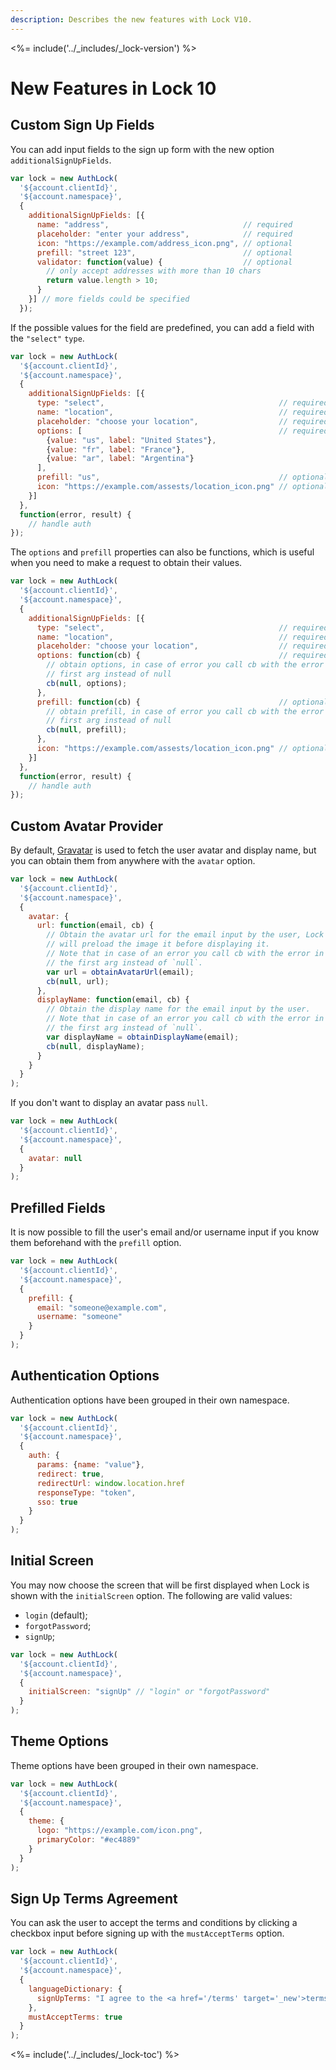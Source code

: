 ```yaml
---
description: Describes the new features with Lock V10.
---
```


<%= include('../_includes/_lock-version') %>

# New Features in Lock 10

## Custom Sign Up Fields

You can add input fields to the sign up form with the new option `additionalSignUpFields`.

```js
var lock = new AuthLock(
  '${account.clientId}',
  '${account.namespace}',
  {
    additionalSignUpFields: [{
      name: "address",                              // required
      placeholder: "enter your address",            // required
      icon: "https://example.com/address_icon.png", // optional
      prefill: "street 123",                        // optional
      validator: function(value) {                  // optional
        // only accept addresses with more than 10 chars
        return value.length > 10;
      }
    }] // more fields could be specified
  });
```

If the possible values for the field are predefined, you can add a field with the `"select"` `type`.

```js
var lock = new AuthLock(
  '${account.clientId}',
  '${account.namespace}',
  {
    additionalSignUpFields: [{
      type: "select",                                       // required
      name: "location",                                     // required
      placeholder: "choose your location",                  // required
      options: [                                            // required
        {value: "us", label: "United States"},
        {value: "fr", label: "France"},
        {value: "ar", label: "Argentina"}
      ],
      prefill: "us",                                        // optional
      icon: "https://example.com/assests/location_icon.png" // optional
    }]
  },
  function(error, result) {
    // handle auth
});
```

The `options` and `prefill` properties can also be functions, which is useful when you need to make a request to obtain their values.

```js
var lock = new AuthLock(
  '${account.clientId}',
  '${account.namespace}',
  {
    additionalSignUpFields: [{
      type: "select",                                       // required
      name: "location",                                     // required
      placeholder: "choose your location",                  // required
      options: function(cb) {                               // required
        // obtain options, in case of error you call cb with the error in the
        // first arg instead of null
        cb(null, options);
      },
      prefill: function(cb) {                               // optional
        // obtain prefill, in case of error you call cb with the error in the
        // first arg instead of null
        cb(null, prefill);
      },
      icon: "https://example.com/assests/location_icon.png" // optional
    }]
  },
  function(error, result) {
    // handle auth
});
```

## Custom Avatar Provider

By default, [Gravatar](http://gravatar.com/) is used to fetch the user avatar and display name, but you can obtain them from anywhere with the `avatar` option.

```js
var lock = new AuthLock(
  '${account.clientId}',
  '${account.namespace}',
  {
    avatar: {
      url: function(email, cb) {
        // Obtain the avatar url for the email input by the user, Lock
        // will preload the image it before displaying it.
        // Note that in case of an error you call cb with the error in
        // the first arg instead of `null`.
        var url = obtainAvatarUrl(email);
        cb(null, url);
      },
      displayName: function(email, cb) {
        // Obtain the display name for the email input by the user.
        // Note that in case of an error you call cb with the error in
        // the first arg instead of `null`.
        var displayName = obtainDisplayName(email);
        cb(null, displayName);
      }
    }
  }
);
```

If you don't want to display an avatar pass `null`.

```js
var lock = new AuthLock(
  '${account.clientId}',
  '${account.namespace}',
  {
    avatar: null
  }
);
```

## Prefilled Fields

It is now possible to fill the user's email and/or username input if you know them beforehand with the `prefill` option.

```js
var lock = new AuthLock(
  '${account.clientId}',
  '${account.namespace}',
  {
    prefill: {
      email: "someone@example.com",
      username: "someone"
    }
  }
);
```

## Authentication Options

Authentication options have been grouped in their own namespace.

```js
var lock = new AuthLock(
  '${account.clientId}',
  '${account.namespace}',
  {
    auth: {
      params: {name: "value"},
      redirect: true,
      redirectUrl: window.location.href
      responseType: "token",
      sso: true
    }
  }
);
```

## Initial Screen

You may now choose the screen that will be first displayed when Lock is shown with the `initialScreen` option. The following are valid values:
* `login` (default);
* `forgotPassword`;
* `signUp`;

```js
var lock = new AuthLock(
  '${account.clientId}',
  '${account.namespace}',
  {
    initialScreen: "signUp" // "login" or "forgotPassword"
  }
);
```

## Theme Options

Theme options have been grouped in their own namespace.

```js
var lock = new AuthLock(
  '${account.clientId}',
  '${account.namespace}',
  {
    theme: {
      logo: "https://example.com/icon.png",
      primaryColor: "#ec4889"
    }
  }
);
```

## Sign Up Terms Agreement

You can ask the user to accept the terms and conditions by clicking a checkbox input before signing up with the `mustAcceptTerms` option.

```js
var lock = new AuthLock(
  '${account.clientId}',
  '${account.namespace}',
  {
    languageDictionary: {
      signUpTerms: "I agree to the <a href='/terms' target='_new'>terms of service</a> and <a href='/privacy' target='_new'>privacy policy</a>."
    },
    mustAcceptTerms: true
  }
);
```

<%= include('../_includes/_lock-toc') %>
